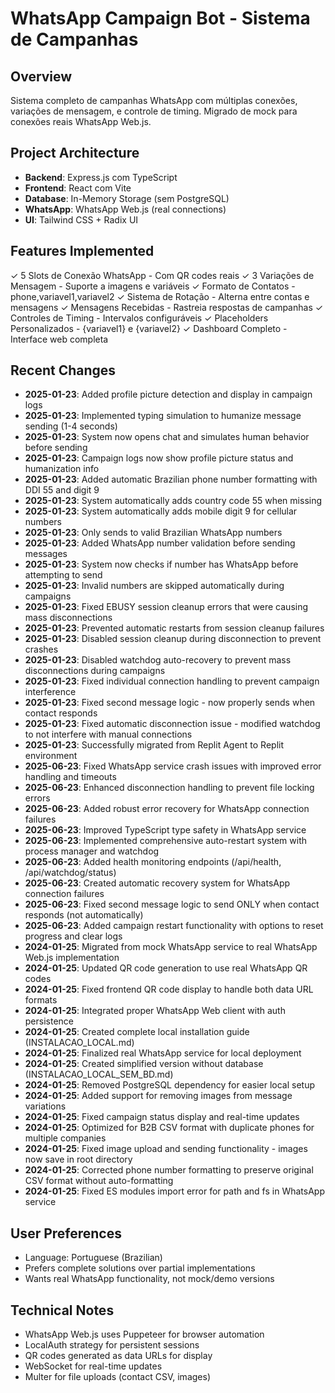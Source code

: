 # WhatsApp Campaign Bot - Sistema de Campanhas

## Overview
Sistema completo de campanhas WhatsApp com múltiplas conexões, variações de mensagem, e controle de timing. Migrado de mock para conexões reais WhatsApp Web.js.

## Project Architecture
- **Backend**: Express.js com TypeScript
- **Frontend**: React com Vite
- **Database**: In-Memory Storage (sem PostgreSQL)
- **WhatsApp**: WhatsApp Web.js (real connections)
- **UI**: Tailwind CSS + Radix UI

## Features Implemented
✓ 5 Slots de Conexão WhatsApp - Com QR codes reais
✓ 3 Variações de Mensagem - Suporte a imagens e variáveis
✓ Formato de Contatos - phone,variavel1,variavel2
✓ Sistema de Rotação - Alterna entre contas e mensagens
✓ Mensagens Recebidas - Rastreia respostas de campanhas
✓ Controles de Timing - Intervalos configuráveis
✓ Placeholders Personalizados - {variavel1} e {variavel2}
✓ Dashboard Completo - Interface web completa

## Recent Changes
- **2025-01-23**: Added profile picture detection and display in campaign logs
- **2025-01-23**: Implemented typing simulation to humanize message sending (1-4 seconds)
- **2025-01-23**: System now opens chat and simulates human behavior before sending
- **2025-01-23**: Campaign logs now show profile picture status and humanization info
- **2025-01-23**: Added automatic Brazilian phone number formatting with DDI 55 and digit 9
- **2025-01-23**: System automatically adds country code 55 when missing
- **2025-01-23**: System automatically adds mobile digit 9 for cellular numbers
- **2025-01-23**: Only sends to valid Brazilian WhatsApp numbers
- **2025-01-23**: Added WhatsApp number validation before sending messages
- **2025-01-23**: System now checks if number has WhatsApp before attempting to send
- **2025-01-23**: Invalid numbers are skipped automatically during campaigns
- **2025-01-23**: Fixed EBUSY session cleanup errors that were causing mass disconnections
- **2025-01-23**: Prevented automatic restarts from session cleanup failures
- **2025-01-23**: Disabled session cleanup during disconnection to prevent crashes
- **2025-01-23**: Disabled watchdog auto-recovery to prevent mass disconnections during campaigns
- **2025-01-23**: Fixed individual connection handling to prevent campaign interference
- **2025-01-23**: Fixed second message logic - now properly sends when contact responds
- **2025-01-23**: Fixed automatic disconnection issue - modified watchdog to not interfere with manual connections
- **2025-01-23**: Successfully migrated from Replit Agent to Replit environment
- **2025-06-23**: Fixed WhatsApp service crash issues with improved error handling and timeouts
- **2025-06-23**: Enhanced disconnection handling to prevent file locking errors
- **2025-06-23**: Added robust error recovery for WhatsApp connection failures
- **2025-06-23**: Improved TypeScript type safety in WhatsApp service
- **2025-06-23**: Implemented comprehensive auto-restart system with process manager and watchdog
- **2025-06-23**: Added health monitoring endpoints (/api/health, /api/watchdog/status)
- **2025-06-23**: Created automatic recovery system for WhatsApp connection failures
- **2025-06-23**: Fixed second message logic to send ONLY when contact responds (not automatically)
- **2025-06-23**: Added campaign restart functionality with options to reset progress and clear logs
- **2024-01-25**: Migrated from mock WhatsApp service to real WhatsApp Web.js implementation
- **2024-01-25**: Updated QR code generation to use real WhatsApp QR codes
- **2024-01-25**: Fixed frontend QR code display to handle both data URL formats
- **2024-01-25**: Integrated proper WhatsApp Web client with auth persistence
- **2024-01-25**: Created complete local installation guide (INSTALACAO_LOCAL.md)
- **2024-01-25**: Finalized real WhatsApp service for local deployment
- **2024-01-25**: Created simplified version without database (INSTALACAO_LOCAL_SEM_BD.md)
- **2024-01-25**: Removed PostgreSQL dependency for easier local setup
- **2024-01-25**: Added support for removing images from message variations
- **2024-01-25**: Fixed campaign status display and real-time updates
- **2024-01-25**: Optimized for B2B CSV format with duplicate phones for multiple companies
- **2024-01-25**: Fixed image upload and sending functionality - images now save in root directory
- **2024-01-25**: Corrected phone number formatting to preserve original CSV format without auto-formatting
- **2024-01-25**: Fixed ES modules import error for path and fs in WhatsApp service

## User Preferences
- Language: Portuguese (Brazilian)
- Prefers complete solutions over partial implementations
- Wants real WhatsApp functionality, not mock/demo versions

## Technical Notes
- WhatsApp Web.js uses Puppeteer for browser automation
- LocalAuth strategy for persistent sessions
- QR codes generated as data URLs for display
- WebSocket for real-time updates
- Multer for file uploads (contact CSV, images)